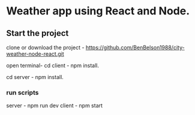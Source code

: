 ﻿# Weather app using React and Node.
 
 ## Start the project
 clone or download the project - https://github.com/BenBelson1988/city-weather-node-react.git
 
 open terminal-
 cd client - npm install.

 cd server - npm install.
  
 ### run scripts
 server - npm run dev
 client - npm start

